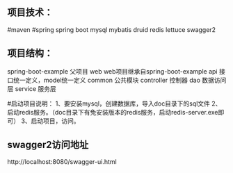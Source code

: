 ## 项目技术：
#maven
#spring
spring boot
mysql
mybatis
druid
redis
lettuce
swagger2

## 项目结构：
spring-boot-example  父项目
    web web项目继承自spring-boot-example
        api  接口统一定义，model统一定义
        common  公共模块
        controller  控制器
        dao  数据访问层
        service  服务层
        
#启动项目说明：
1、要安装mysql，创建数据库，导入doc目录下的sql文件
2、启动redis服务。（doc目录下有免安装版本的redis服务，启动redis-server.exe即可）
3、启动项目，访问。

## swagger2访问地址
http://localhost:8080/swagger-ui.html